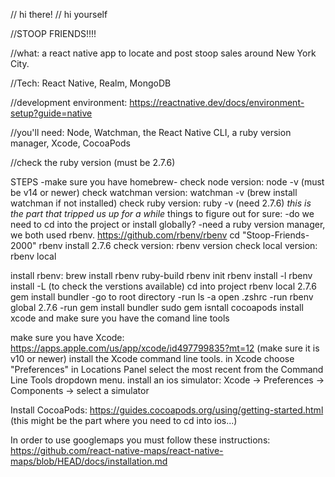 // hi there!
// hi yourself

//STOOP FRIENDS!!!!

//what: a react native app to locate and post stoop sales around New York City.

//Tech: React Native, Realm, MongoDB

//development environment: https://reactnative.dev/docs/environment-setup?guide=native

//you'll need: Node, Watchman, the React Native CLI, a ruby version manager, Xcode, CocoaPods

//check the ruby version (must be 2.7.6)

STEPS
-make sure you have homebrew-
check node version: node -v (must be v14 or newer)
check watchman version: watchman -v (brew install watchman if not installed)
check ruby version: ruby -v (need 2.7.6)
_this is the part that tripped us up for a while_
things to figure out for sure:
-do we need to cd into the project or install globally?
-need a ruby version manager, we both used rbenv. https://github.com/rbenv/rbenv
cd "Stoop-Friends-2000" rbenv install 2.7.6
check version: rbenv version
check local version: rbenv local

install rbenv: brew install rbenv ruby-build
rbenv init
rbenv install -l
rbenv install -L (to check the verstions available)
cd into project rbenv local 2.7.6
gem install bundler
-go to root directory
-run ls -a
open .zshrc
-run rbenv global 2.7.6
-run gem install bundler
sudo gem isntall cocoapods
install xcode and make sure you have the comand line tools

make sure you have Xcode: https://apps.apple.com/us/app/xcode/id497799835?mt=12 (make sure it is v10 or newer)
install the Xcode command line tools. in Xcode choose "Preferences" in Locations Panel select the most recent from the Command Line Tools dropdown menu.
install an ios simulator: Xcode -> Preferences -> Components -> select a simulator

Install CocoaPods: https://guides.cocoapods.org/using/getting-started.html (this might be the part where you need to cd into ios...)

In order to use googlemaps you must follow these instructions: https://github.com/react-native-maps/react-native-maps/blob/HEAD/docs/installation.md
